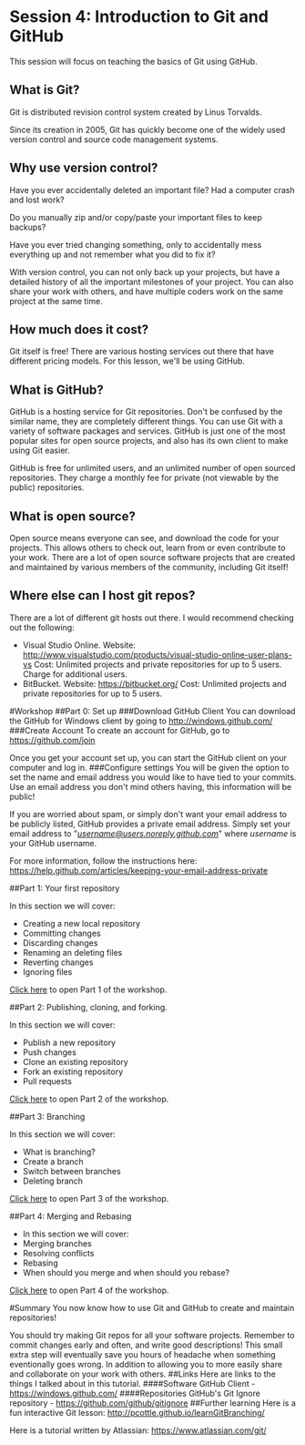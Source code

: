 Session 4: Introduction to Git and GitHub
================================================================

This session will focus on teaching the basics of Git using GitHub.

## What is Git? ##
Git is distributed revision control system created by Linus Torvalds.

Since its creation in 2005, Git has quickly become one of the widely used version control and source code management systems.
## Why use version control?
Have you ever accidentally deleted an important file? Had a computer crash and lost work?

Do you manually zip and/or copy/paste your important files to keep backups?

Have you ever tried changing something, only to accidentally mess everything up and not remember what you did to fix it?

With version control, you can not only back up your projects, but have a detailed history of all the important milestones of your project. You can also share your work with others, and have multiple coders work on the same project at the same time.
## How much does it cost?
Git itself is free! There are various hosting services out there that have different pricing models. For this lesson, we'll be using GitHub.
## What is GitHub?
GitHub is a hosting service for Git repositories. Don't be confused by the similar name, they are completely different things. You can use Git with a variety of software packages and services. GitHub is just one of the most popular sites for open source projects, and also has its own client to make using Git easier.

GitHub is free for unlimited users, and an unlimited number of open sourced repositories. They charge a monthly fee for private (not viewable by the public) repositories.
## What is open source?
Open source means everyone can see, and download the code for your projects. This allows others to check out, learn from or even contribute to your work. There are a lot of open source software projects that are created and maintained by various members of the community, including Git itself!
## Where else can I host git repos?
There are a lot of different git hosts out there. I would recommend checking out the following:
* Visual Studio Online.
  Website: <http://www.visualstudio.com/products/visual-studio-online-user-plans-vs>
  Cost: Unlimited projects and private repositories for up to 5 users. Charge for additional users.
* BitBucket.
  Website: <https://bitbucket.org/>
  Cost: Unlimited projects and private repositories for up to 5 users.

#Workshop
##Part 0: Set up
###Download GitHub Client
You can download the GitHub for Windows client by going to <http://windows.github.com/>
###Create Account
To create an account for GitHub, go to <https://github.com/join>

Once you get your account set up, you can start the GitHub client on your computer and log in.
###Configure settings
You will be given the option to set the name and email address you would like to have tied to your commits. Use an email address you don't mind others having, this information will be public!

If you are worried about spam, or simply don't want your email address to be publicly listed, GitHub provides a private email address. 
Simply set your email address to "*username@users.noreply.github.com*" where *username* is your GitHub username.

For more information, follow the instructions here: <https://help.github.com/articles/keeping-your-email-address-private>

##Part 1: Your first repository

In this section we will cover:

- Creating a new local repository
- Committing changes
- Discarding changes
- Renaming an deleting files
- Reverting changes
- Ignoring files

[Click here](Part1/README.md "Open Part 1") to open Part 1 of the workshop.

##Part 2: Publishing, cloning, and forking.

In this section we will cover:

- Publish a new repository
- Push changes
- Clone an existing repository
- Fork an existing repository
- Pull requests

[Click here](Part2/README.md "Open Part 2") to open Part 2 of the workshop.

##Part 3: Branching

In this section we will cover:

- What is branching?
- Create a branch
- Switch between branches
- Deleting branch
 
[Click here](Part3/README.md "Open Part 3") to open Part 3 of the workshop.

##Part 4: Merging and Rebasing

- In this section we will cover:
- Merging branches
- Resolving conflicts
- Rebasing
- When should you merge and when should you rebase?

[Click here](Part3/README.md "Open Part 4") to open Part 4 of the workshop.

#Summary
You now know how to use Git and GitHub to create and maintain repositories!

You should try making Git repos for all your software projects. Remember to commit changes early and often, and write good descriptions! This small extra step will eventually save you hours of headache when something eventionally goes wrong. In addition to allowing you to more easily share and collaborate on your work with others.
##Links
Here are links to the things I talked about in this tutorial.
####Software
GitHub Client - <https://windows.github.com/>
####Repositories
GitHub's Git Ignore repository - <https://github.com/github/gitignore>
##Further learning
Here is a fun interactive Git lesson: <http://pcottle.github.io/learnGitBranching/>

Here is a tutorial written by Atlassian: <https://www.atlassian.com/git/>